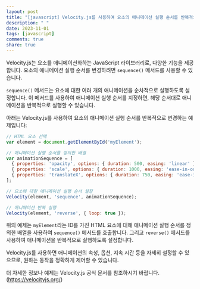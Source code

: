 ```yaml
---
layout: post
title: "[javascript] Velocity.js를 사용하여 요소의 애니메이션 실행 순서를 반복적으로 변경할 수 있나요?"
description: " "
date: 2023-11-01
tags: [javascript]
comments: true
share: true
---
```


Velocity.js는 요소를 애니메이션화하는 JavaScript 라이브러리로, 다양한 기능을 제공합니다. 요소의 애니메이션 실행 순서를 변경하려면 `sequence()` 메서드를 사용할 수 있습니다.

`sequence()` 메서드는 요소에 대한 여러 개의 애니메이션을 순차적으로 실행하도록 설정합니다. 이 메서드를 사용하여 애니메이션 실행 순서를 지정하면, 해당 순서대로 애니메이션을 반복적으로 실행할 수 있습니다.

아래는 Velocity.js를 사용하여 요소의 애니메이션 실행 순서를 반복적으로 변경하는 예제입니다:

```javascript
// HTML 요소 선택
var element = document.getElementById('myElement');

// 애니메이션 실행 순서를 정의한 배열
var animationSequence = [
  { properties: 'opacity', options: { duration: 500, easing: 'linear' } },
  { properties: 'scale', options: { duration: 1000, easing: 'ease-in-out' } },
  { properties: 'translateX', options: { duration: 750, easing: 'ease-in' } }
];

// 요소에 대한 애니메이션 실행 순서 설정
Velocity(element, 'sequence', animationSequence);

// 애니메이션 반복 실행
Velocity(element, 'reverse', { loop: true });
```

위의 예제는 `myElement`라는 ID를 가진 HTML 요소에 대해 애니메이션 실행 순서를 정의한 배열을 사용하여 `sequence()` 메서드를 호출합니다. 그리고 `reverse()` 메서드를 사용하여 애니메이션을 반복적으로 실행하도록 설정합니다.

Velocity.js를 사용하면 애니메이션의 속성, 옵션, 지속 시간 등을 자세히 설정할 수 있으므로, 원하는 동작을 정확하게 제어할 수 있습니다.

더 자세한 정보나 예제는 Velocity.js 공식 문서를 참조하시기 바랍니다. (https://velocityjs.org/)